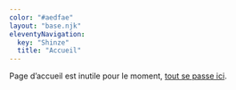 ```yaml
---
color: "#aedfae"
layout: "base.njk"
eleventyNavigation:
  key: "Shinze"
  title: "Accueil"
---
```


Page d’accueil est inutile pour le moment, [tout se passe ici](/standards-web/).



